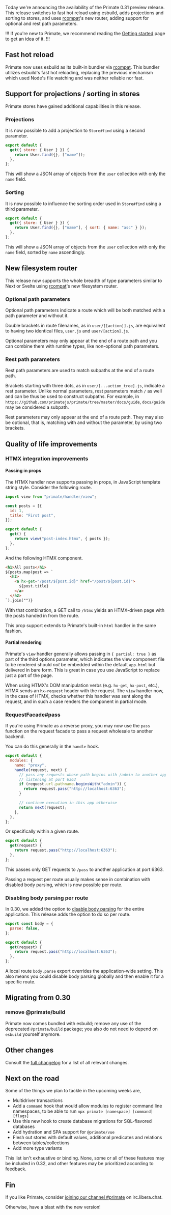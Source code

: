 Today we're announcing the availability of the Primate 0.31 preview release.
This release switches to fast hot reload using esbuild, adds projections and
sorting to stores, and uses [rcompat]'s new router, adding support for optional
and rest path parameters.

!!!
If you're new to Primate, we recommend reading the [Getting started] page to
get an idea of it.
!!!

## Fast hot reload

Primate now uses esbuild as its built-in bundler via [rcompat]. This bundler
utilizes esbuild's fast hot reloading, replacing the previous mechanism which
used Node's file watching and was neither reliable nor fast.

## Support for projections / sorting in stores

Primate stores have gained additional capabilities in this release.

### Projections

It is now possible to add a projection to `Store#find` using a second parameter.

```js caption=routes/user-names.js
export default {
  get({ store: { User } }) {
    return User.find({}, ["name"]);
  },
};
```

This will show a JSON array of objects from the `user` collection with only the
`name` field.

### Sorting

It is now possible to influence the sorting order used in `Store#find` using a
third parameter.

```js caption=routes/user-names-sorted.js
export default {
  get({ store: { User } }) {
    return User.find({}, ["name"], { sort: { name: "asc" } });
  },
};
```

This will show a JSON array of objects from the `user` collection with only the
`name` field, sorted by `name` ascendingly.

## New filesystem router

This release now supports the whole breadth of type parameters similar to
Next or Svelte using [rcompat][rcompat]'s new filesystem router.

### Optional path parameters

Optional path parameters indicate a route which will be both matched with a
path parameter and without it.

Double brackets in route filenames, as in `user/[[action]].js`, are equivalent
to having two identical files, `user.js` and `user/[action].js`.

Optional parameters may only appear at the end of a route path and you can 
combine them with runtime types, like non-optional path parameters.

### Rest path parameters

Rest path parameters are used to match subpaths at the end of a route path.

Brackets starting with three dots, as in `user/[...action_tree].js`, indicate a
rest parameter. Unlike normal parameters, rest parameters match `/` as well and
can be thus be used to construct subpaths. For example, in
`https://github.com/primatejs/primate/tree/master/docs/guide`, `docs/guide`
may be considered a subpath.

Rest parameters may only appear at the end of a route path. They may also be
optional, that is, matching with and without the parameter, by using two
brackets.

## Quality of life improvements

### HTMX integration improvements

#### Passing in props

The HTMX handler now supports passing in props, in JavaScript template string
style. Consider the following route.

```js caption=routes/htmx.js
import view from "primate/handler/view";

const posts = [{
  id: 1,
  title: "First post",
}];

export default {
  get() {
    return view("post-index.htmx", { posts });
  },
};
```

And the following HTMX component.

```html caption=components/post-index.htmx
<h1>All posts</h1>
${posts.map(post => `
  <h2>
    <a hx-get="/post/${post.id}" href="/post/${post.id}">
      ${post.title}
    </a>
  </h2>
`).join("")}
```

With that combination, a GET call to `/htmx` yields an HTMX-driven page with
the posts handed in from the route.

This prop support extends to Primate's built-in `html` handler in the same
fashion.

#### Partial rendering

Primate's `view` handler generally allows passing in `{ partial: true }` as part
of the third options parameter, which indicates the view component file to be
rendered should *not* be embedded within the default `app.html` but delivered in
bare form. This is great in case you use JavaScript to replace just a part of
the page.

When using HTMX's DOM manipulation verbs (e.g. `hx-get`, `hx-post`, etc.), HTMX
sends an `hx-request` header with the request. The `view` handler now, in the
case of HTMX, checks whether this handler was sent along the request, and in
such a case renders the component in partial mode.

### RequestFacade#pass

If you're using Primate as a reverse proxy, you may now use the `pass` function
on the request facade to pass a request wholesale to another backend.

You can do this generally in the `handle` hook.

```js caption=primate.config.js
export default {
  modules: {
    name: "proxy",
    handle(request, next) {
      // pass any requests whose path begins with /admin to another application
      // listening at port 6363
      if (request.url.pathname.beginsWith("admin")) {
        return request.pass("http://localhost:6363");
      }

      // continue execution in this app otherwise
      return next(request);
    },
  },
};
```

Or specifically within a given route.

```js caption=routes/pass.js
export default {
  get(request) {
    return request.pass("http://localhost:6363");
  },
};
```

This passes only GET requests to `/pass` to another application at port 6363.

Passing a request per route usually makes sense in combination with disabled
body parsing, which is now possible per route.

### Disabling body parsing per route

In 0.30, we added the option to [disable body parsing][disable-body-parsing]
for the entire application. This release adds the option to do so per route.

```js caption=routes/pass.js
export const body = {
  parse: false,
};

export default {
  get(request) {
    return request.pass("http://localhost:6363");
  },
};
```

A local route `body.parse` export overrides the application-wide setting. This
also means you could disable body parsing globally and then enable it for a
specific route.

## Migrating from 0.30

### remove @primate/build

Primate now comes bundled with esbuild; remove any use of the deprecated
`@primate/build` package; you also do not need to depend on `esbuild` yourself
anymore.

## Other changes

Consult the [full changelog][changelog] for a list of all relevant changes.

## Next on the road

Some of the things we plan to tackle in the upcoming weeks are,

* Multidriver transactions
* Add a `command` hook that would allow modules to register command line
  namespaces, to be able to run `npx primate [namespace] [command] [flags]`
* Use this new hook to create database migrations for SQL-flavored databases
* Add hydration and SPA support for `@primate/vue`
* Flesh out stores with default values, additional predicates and relations
  between tables/collections
* Add more type variants

This list isn't exhaustive or binding. None, some or all of these features may
be included in 0.32, and other features may be prioritized according to
feedback.

## Fin

If you like Primate, consider [joining our channel #primate][irc] on
irc.libera.chat.

Otherwise, have a blast with the new version!

[rcompat]: /blog/introducing-rcompat
[Getting started]: /guide/getting-started
[irc]: https://web.libera.chat#primate
[changelog]: https://github.com/primatejs/primate/releases/tag/0.31.0
[disable-body-parsing]: /blog/release-030#disabling-body-parsing
